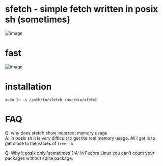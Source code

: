 # sfetch - simple fetch written in posix sh (sometimes)
![image](https://github.com/cat1487/sfetch/assets/166303763/7d9f91ee-a235-44f9-82f6-fc119b5fb6db)
# fast
![image](https://github.com/cat1487/sfetch/assets/166303763/deb13ad2-016f-4ac2-bc7f-fdf4424ac603)
# installation
`sudo ln -s /path/to/sfetch /usr/bin/sfetch`
# FAQ
Q: why does sfetch show incorrect memory usage <br>
A: in posix sh it is very difficult to get the real memory usage. All I got is to get close to the values of `free -h`

Q: Why it posix only 'sometimes'?
A: In Fedora Linux you can't count your packages without sqlite package.
